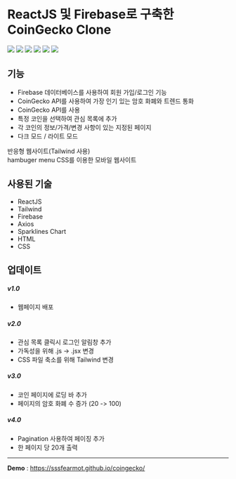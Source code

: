 # ReactJS 및 Firebase로 구축한 CoinGecko Clone
<img src="https://img.shields.io/badge/React-61DAFB?style=flat-square&logo=React&logoColor=white"/> <img src="https://img.shields.io/badge/Tailwind-6B6D4?style=flat-square&logo=Tailwind CSS&logoColor=white"/>
<img src="https://img.shields.io/badge/Firebase-FFCA28?style=flat-square&logo=Firebase&logoColor=white"/>
<img src="https://img.shields.io/badge/Axios-5A29E4?style=flat-square&logo=Axios&logoColor=white"/>
<img src="https://img.shields.io/badge/HTML5-E34F26?style=flat-square&logo=HTML5&logoColor=black"/>
<img src="https://img.shields.io/badge/CSS3-1572B6?style=flat-square&logo=CSS3&logoColor=black"/>
## 기능
- Firebase 데이터베이스를 사용하여 회원 가입/로그인 기능
- CoinGecko API를 사용하여 가장 인기 있는 암호 화폐와 트렌드 통화
- CoinGecko API를 사용
- 특정 코인을 선택하여 관심 목록에 추가
- 각 코인의 정보/가격/변경 사항이 있는 지정된 페이지
- 다크 모드 / 라이트 모드

반응형 웹사이트(Tailwind 사용)</br>
hambuger menu CSS를 이용한 모바일 웹사이트

## 사용된 기술
- ReactJS
- Tailwind
- Firebase
- Axios
- Sparklines Chart
- HTML
- CSS

## 업데이트

##### v1.0
- 웹페이지 배포

##### v2.0
- 관심 목록 클릭시 로그인 알림창 추가
- 가독성을 위해 .js -> .jsx 변경
- CSS 파일 축소를 위해 Tailwind 변경

##### v3.0
- 코인 페이지에 로딩 바 추가
- 페이지의 암호 화폐 수 증가 (20 -> 100)

##### v4.0
- Pagination 사용하여 페이징 추가
- 한 페이지 당 20개 출력

***
**Demo** : <https://sssfearmot.github.io/coingecko/>